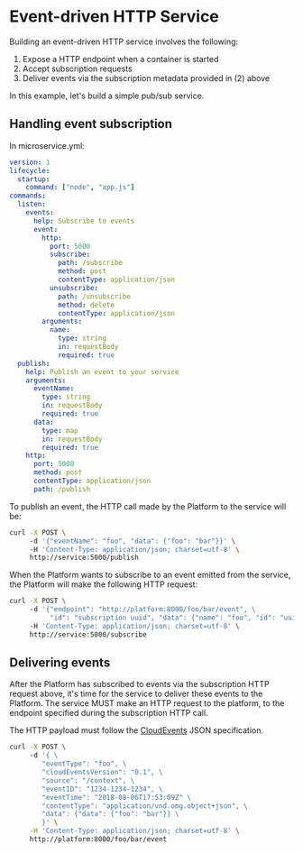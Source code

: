 # Event-driven HTTP Service

Building an event-driven HTTP service involves the following:
1. Expose a HTTP endpoint when a container is started
2. Accept subscription requests
3. Deliver events via the subscription metadata provided in (2) above

In this example, let's build a simple pub/sub service.

## Handling event subscription
In microservice.yml:
```yaml
version: 1
lifecycle:
  startup:
    command: ["node", "app.js"]
commands:
  listen:
    events:
      help: Subscribe to events
      event:
        http:
          port: 5000
          subscribe:
            path: /subscribe
            method: post
            contentType: application/json
          unsubscribe:
            path: /unsubscribe
            method: delete
            contentType: application/json
        arguments:
          name:
            type: string
            in: requestBody
            required: true
  publish:
    help: Publish an event to your service
    arguments:
      eventName:
        type: string
        in: requestBody
        required: true  
      data:
        type: map
        in: requestBody
        required: true
    http:
      port: 5000
      method: post
      contentType: application/json
      path: /publish
```

To publish an event, the HTTP call made by the Platform to the service will be:
```sh
curl -X POST \ 
     -d '{"eventName": "foo", "data": {"foo": "bar"}}' \ 
     -H 'Content-Type: application/json; charset=utf-8' \ 
     http://service:5000/publish
```

When the Platform wants to subscribe to an event emitted from the service, the
Platform will make the following HTTP request:
```sh
curl -X POST \ 
     -d '{"endpoint": "http://platform:8000/foo/bar/event", \ 
          "id": "subscription uuid", "data": {"name": "foo", "id": "uuid"}}' \ 
     -H 'Content-Type: application/json; charset=utf-8' \ 
     http://service:5000/subscribe
```

## Delivering events
After the Platform has subscribed to events via the subscription HTTP request above,
it's time for the service to deliver these events to the Platform. 
The service MUST make an HTTP request to the platform, to the endpoint
specified during the subscription HTTP call.

The HTTP payload must follow the 
[CloudEvents](https://github.com/cloudevents/spec/blob/master/json-format.md) 
JSON specification.
```sh
curl -X POST \ 
     -d '{ \
        "eventType": "foo", \
        "cloudEventsVersion": "0.1", \
        "source": "/context", \
        "eventID": "1234-1234-1234", \
        "eventTime": "2018-08-06T17:53:09Z" \
        "contentType": "application/vnd.omg.object+json", \ 
        "data": {"data": {"foo": "bar"}} \
        }' \
     -H 'Content-Type: application/json; charset=utf-8' \ 
     http://platform:8000/foo/bar/event
```